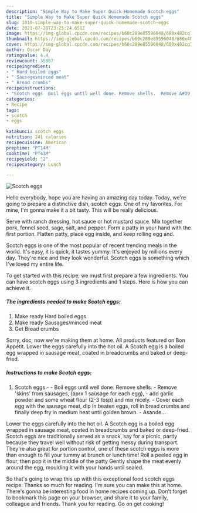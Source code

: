 ```yaml
---
description: "Simple Way to Make Super Quick Homemade Scotch eggs"
title: "Simple Way to Make Super Quick Homemade Scotch eggs"
slug: 1019-simple-way-to-make-super-quick-homemade-scotch-eggs
date: 2021-07-28T23:25:24.651Z
image: https://img-global.cpcdn.com/recipes/b60c289e85596048/680x482cq70/scotch-eggs-recipe-main-photo.jpg
thumbnail: https://img-global.cpcdn.com/recipes/b60c289e85596048/680x482cq70/scotch-eggs-recipe-main-photo.jpg
cover: https://img-global.cpcdn.com/recipes/b60c289e85596048/680x482cq70/scotch-eggs-recipe-main-photo.jpg
author: Oscar Day
ratingvalue: 4.4
reviewcount: 35807
recipeingredient:
- " Hard boiled eggs"
- " Sausagesminced meat"
- " Bread crumbs"
recipeinstructions:
- "Scotch eggs  Boil eggs until well done. Remove shells.  Remove &#39;skins&#39; from sausages, (aprx 1 sausage for each egg),  add garlic powder and some wheat flour (2-3 tbsp) and mix nicely.  Cover each egg with the sausage meat, dip in beaten eggs, roll in bread crumbs and finally deep fry in medium heat until golden brown.  Asande..."
categories:
- Recipe
tags:
- scotch
- eggs

katakunci: scotch eggs 
nutrition: 241 calories
recipecuisine: American
preptime: "PT14M"
cooktime: "PT43M"
recipeyield: "2"
recipecategory: Lunch

---
```



![Scotch eggs](https://img-global.cpcdn.com/recipes/b60c289e85596048/680x482cq70/scotch-eggs-recipe-main-photo.jpg)

Hello everybody, hope you are having an amazing day today. Today, we're going to prepare a distinctive dish, scotch eggs. One of my favorites. For mine, I'm gonna make it a bit tasty. This will be really delicious.

Serve with ranch dressing, hot sauce or hot mustard sauce. Mix together pork, fennel seed, sage, salt, and pepper. Form a patty in your hand with the first portion. Flatten patty, place egg inside, and keep rolling egg and.

Scotch eggs is one of the most popular of recent trending meals in the world. It's easy, it is quick, it tastes yummy. It's enjoyed by millions every day. They're nice and they look wonderful. Scotch eggs is something which I've loved my entire life.


To get started with this recipe, we must first prepare a few ingredients. You can have scotch eggs using 3 ingredients and 1 steps. Here is how you can achieve it.

<!--inarticleads1-->

##### The ingredients needed to make Scotch eggs:

1. Make ready  Hard boiled eggs
1. Make ready  Sausages/minced meat
1. Get  Bread crumbs


Sorry, doc, now we&#39;re making them at home. All products featured on Bon Appétit. Lower the eggs carefully into the hot oil. A Scotch egg is a boiled egg wrapped in sausage meat, coated in breadcrumbs and baked or deep-fried. 

<!--inarticleads2-->

##### Instructions to make Scotch eggs:

1. Scotch eggs -  - Boil eggs until well done. Remove shells.  - Remove &#39;skins&#39; from sausages, (aprx 1 sausage for each egg),  - add garlic powder and some wheat flour (2-3 tbsp) and mix nicely.  - Cover each egg with the sausage meat, dip in beaten eggs, roll in bread crumbs and finally deep fry in medium heat until golden brown.  - Asande...


Lower the eggs carefully into the hot oil. A Scotch egg is a boiled egg wrapped in sausage meat, coated in breadcrumbs and baked or deep-fried. Scotch eggs are traditionally served as a snack, say for a picnic, partly because they travel well without risk of getting messy during transport. They&#39;re also great for portion control, one of these scotch eggs is more than enough to fill your tummy at brunch or lunch time! Roll a peeled egg in flour, then pop it in the middle of the patty Gently shape the meat evenly around the egg, moulding it with your hands until sealed. 

So that's going to wrap this up with this exceptional food scotch eggs recipe. Thanks so much for reading. I'm sure you can make this at home. There's gonna be interesting food in home recipes coming up. Don't forget to bookmark this page on your browser, and share it to your family, colleague and friends. Thank you for reading. Go on get cooking!
